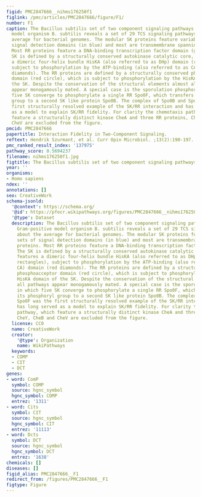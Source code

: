 ```yaml
---
figid: PMC2847666__nihms176250f1
figlink: /pmc/articles/PMC2847666/figure/F1/
number: F1
caption: The Bacillus subtilis set of two component signaling pathways. The Gram-positive
  model organism B. subtilis reveals a set of 29 TCS signaling pathways, about the
  average for bacterial genomes. The modular SK proteins feature variable sets of
  signal detection domains (in blue) and most are transmembrane spanning proteins.
  Most RR proteins feature a DNA-binding transcription factor domain (green). The
  SK is defined by a structurally conserved autokinase catalytic core, which features
  a dimeric four-helix bundle HisKA (also referred to as DHp) domain (red rectangles),
  subject to phosphorylation by the ATP-binding (also referred to as CA) domain (red
  diamonds). The RR proteins are defined by a structurally conserved phosphoacceptor
  domain (red circle), which is subject to phosphorylation by the HisKA domain of
  the SK. Despite the conservation of the structural elements almost all pathways
  appear monogamously mated. A special case is the sporulation phosphorelay, in which
  five SK converge to phosphorylate a single RR Spo0F, which transfers its phosphoryl
  group to a second SK like protein Spo0B. The complex of Spo0B and Spo0F was the
  first structurally resolved example of the SK/RR interaction and has long served
  as a model to explain SK/RR fidelity. For clarity the chemotaxis pathway, which
  feature a structurally distinct kinase CheA and three RR proteins, CheY, CheB and
  CheV are excluded from the figure.
pmcid: PMC2847666
papertitle: Interaction Fidelity in Two-Component Signaling.
reftext: Hendrik Szurmant, et al. Curr Opin Microbiol. ;13(2):190-197.
pmc_ranked_result_index: '137975'
pathway_score: 0.5694237
filename: nihms176250f1.jpg
figtitle: The Bacillus subtilis set of two component signaling pathways
year: ''
organisms:
- Homo sapiens
ndex: ''
annotations: []
seo: CreativeWork
schema-jsonld:
  '@context': https://schema.org/
  '@id': https://pfocr.wikipathways.org/figures/PMC2847666__nihms176250f1.html
  '@type': Dataset
  description: The Bacillus subtilis set of two component signaling pathways. The
    Gram-positive model organism B. subtilis reveals a set of 29 TCS signaling pathways,
    about the average for bacterial genomes. The modular SK proteins feature variable
    sets of signal detection domains (in blue) and most are transmembrane spanning
    proteins. Most RR proteins feature a DNA-binding transcription factor domain (green).
    The SK is defined by a structurally conserved autokinase catalytic core, which
    features a dimeric four-helix bundle HisKA (also referred to as DHp) domain (red
    rectangles), subject to phosphorylation by the ATP-binding (also referred to as
    CA) domain (red diamonds). The RR proteins are defined by a structurally conserved
    phosphoacceptor domain (red circle), which is subject to phosphorylation by the
    HisKA domain of the SK. Despite the conservation of the structural elements almost
    all pathways appear monogamously mated. A special case is the sporulation phosphorelay,
    in which five SK converge to phosphorylate a single RR Spo0F, which transfers
    its phosphoryl group to a second SK like protein Spo0B. The complex of Spo0B and
    Spo0F was the first structurally resolved example of the SK/RR interaction and
    has long served as a model to explain SK/RR fidelity. For clarity the chemotaxis
    pathway, which feature a structurally distinct kinase CheA and three RR proteins,
    CheY, CheB and CheV are excluded from the figure.
  license: CC0
  name: CreativeWork
  creator:
    '@type': Organization
    name: WikiPathways
  keywords:
  - COMP
  - CIT
  - DCT
genes:
- word: ComP
  symbol: COMP
  source: hgnc_symbol
  hgnc_symbol: COMP
  entrez: '1311'
- word: Cits
  symbol: CIT
  source: hgnc_symbol
  hgnc_symbol: CIT
  entrez: '11113'
- word: Dcts
  symbol: DCT
  source: hgnc_symbol
  hgnc_symbol: DCT
  entrez: '1638'
chemicals: []
diseases: []
figid_alias: PMC2847666__F1
redirect_from: /figures/PMC2847666__F1
figtype: Figure
---
```

